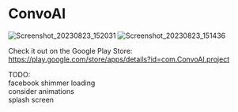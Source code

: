 # ConvoAI

![Screenshot_20230823_152031](https://github.com/colemaring/ConvoAI/assets/65455664/6048d3ee-ea5d-423d-89fd-11d20c6b815c)
![Screenshot_20230823_151436](https://github.com/colemaring/ConvoAI/assets/65455664/f96dd9c9-113b-49d1-a966-ac3eea4200dd)


Check it out on the Google Play Store: </br>
https://play.google.com/store/apps/details?id=com.ConvoAI.project </br>

TODO: </br>
facebook shimmer loading </br>
consider animations </br>
splash screen </br>

